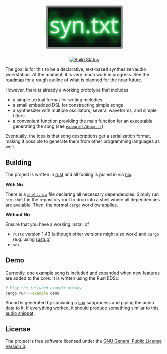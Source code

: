 <h1 align="center">
  <a href="https://github.com/fatho/syn-txt"><img src="doc/logo.png" alt="syn.txt" width="256"></a>
</h1>

<p align="center">
  <a href="https://github.com/fatho/syn-txt/actions?query=branch%3Amaster"><img src="https://github.com/fatho/syn-txt/workflows/Build%20and%20test/badge.svg" alt="Build Status"></a>
</p>

The goal is for this to be a declarative, text-based synthesizer/audio workstation.
At the moment, it is very much work in progress. See the [roadmap](/planning/roadmap.md)
for a rough outline of what is planned for the near future.

However, there is already a working prototype that includes
- a simple textual format for writing melodies
- a small embedded DSL for constructing simple songs
- a synthesizer with multiple oscillators, several waveforms, and simple filters
- a convenient function providing the main function for an executable generating the song (see [`examples/demo.rs`](examples/demo.rs))

Eventually, the idea is that song descriptions get a serialization format,
making it possible to generate them from other programming languages as well.

## Building

The project is written in [rust](https://www.rust-lang.org/) and all tooling is pulled in via [nix](https://nixos.org/nix/).

**With Nix**

There is a [`shell.nix`](shell.nix) file declaring all necessary dependencies.
Simply run `nix-shell` in the repository root to drop into a shell where all dependencies are avaiable.
Then, the normal [`cargo`](https://doc.rust-lang.org/cargo/) workflow applies.

**Without Nix**

Ensure that you have a working install of
- `rustc` version 1.43 (although other versions might also work) and `cargo` (e.g. using [rustup](https://rustup.rs/))
- `sox`

## Demo

Currently, one example song is included and expanded when new features are added to the core.
It is written using the Rust EDSL:

```bash
# Play the included example melody
cargo run --example demo
```

Sound is generated by spawning a [sox][sox] subprocess and piping the audio data to it.
If everything worked, it should produce something similar to [this audio snippet](doc/source/_static/demo.ogg).

## License

The project is free software licensed under the [GNU General Public License Version 3](/LICENSE).

[sox]: http://sox.sourceforge.net/